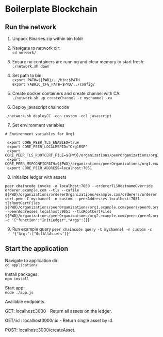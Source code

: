# Boilerplate Blockchain

## Run the network

1. Unpack Binaries.zip within bin foldr

2. Navigate to network dir:  
`cd network/`

3. Ensure no containers are running and clear memory to start fresh:  
`./network.sh down`

4. Set path to bin:  
`export PATH=${PWD}/../bin:$PATH`  
`export FABRIC_CFG_PATH=$PWD/../config/`

5. Create docker containers and create channel with CA:  
`./network.sh up createChannel -c mychannel -ca`

6. Deploy javascript chaincode

`./network.sh deployCC -ccn custom -ccl javascript`

7. Set environment variables

```
# Environment variables for Org1
 
 export CORE_PEER_TLS_ENABLED=true
 export CORE_PEER_LOCALMSPID="Org1MSP"
 export CORE_PEER_TLS_ROOTCERT_FILE=${PWD}/organizations/peerOrganizations/org1.example.com/peers/peer0.org1.example.com/tls/ca.crt
 export CORE_PEER_MSPCONFIGPATH=${PWD}/organizations/peerOrganizations/org1.example.com/users/Admin@org1.example.com/msp
 export CORE_PEER_ADDRESS=localhost:7051
```

8. Initialize ledger with assets

```
peer chaincode invoke -o localhost:7050 --ordererTLSHostnameOverride orderer.example.com --tls --cafile ${PWD}/organizations/ordererOrganizations/example.com/orderers/orderer.example.com/msp/tlscacerts/tlsca.example.com-cert.pem -C mychannel -n custom --peerAddresses localhost:7051 --tlsRootCertFiles ${PWD}/organizations/peerOrganizations/org1.example.com/peers/peer0.org1.example.com/tls/ca.crt --peerAddresses localhost:9051 --tlsRootCertFiles ${PWD}/organizations/peerOrganizations/org2.example.com/peers/peer0.org2.example.com/tls/ca.crt -c '{"function":"InitLedger","Args":[]}'
```


9. Run example query
`peer chaincode query -C mychannel -n custom -c '{"Args":["GetAllAssets"]}'`


## Start the application

Navigate to application dir:  
`cd application/`

Install packages:  
`npm install`

Start app:  
`node ./app.js`

Available endpoints. 

GET: localhost:3000 - Return all assets on the ledger. 

GET/:id : localhost3000/:id - Return single asset by id. 

POST: localhost:3000/createAsset.
